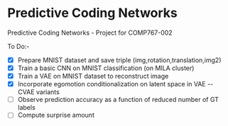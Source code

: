 # Predictive Coding Networks
Predictive Coding Networks - Project for COMP767-002

To Do:-
+ [X] Prepare MNIST dataset and save triple (img,rotation,translation,img2)
+ [X] Train a basic CNN on MNIST classification (on MILA cluster)
+ [X] Train a VAE on MNIST dataset to reconstruct image
+ [X] Incorporate egomotion conditionalization on latent space in VAE -- CVAE variants
+ [ ] Observe prediction accuracy as a function of reduced number of GT labels
+ [ ] Compute surprise amount
